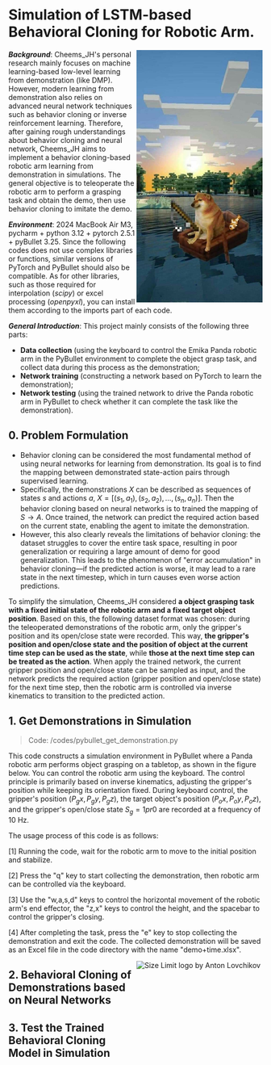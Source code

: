 # Simulation of LSTM-based Behavioral Cloning for Robotic Arm.

<img src="figures/cheems.jpg" align="right"
     alt="Size Limit logo by Anton Lovchikov" width="250" height="500">


***Background***: Cheems_JH's personal research mainly focuses on machine learning-based low-level learning from demonstration (like DMP). However, modern learning from demonstration also relies on advanced neural network techniques such as behavior cloning or inverse reinforcement learning. Therefore, after gaining rough understandings about behavior cloning and neural network, Cheems_JH aims to implement a behavior cloning-based robotic arm learning from demonstration in simulations. The general objective is to teleoperate the robotic arm to perform a grasping task and obtain the demo, then use behavior cloning to imitate the demo.

***Environment***: 2024 MacBook Air M3, pycharm + python 3.12 + pytorch 2.5.1 + pyBullet 3.25.
Since the following codes does not use complex libraries or functions, similar versions of PyTorch and PyBullet should also be compatible. 
As for other libraries, such as those required for interpolation (*scipy*) or excel processing (*openpyxl*), you can install them according to the imports part of each code.

***General Introduction***: This project mainly consists of the following three parts:
- **Data collection** (using the keyboard to control the Emika Panda robotic arm in the PyBullet environment to complete the object grasp task, and collect data during this process as the demonstration;
- **Network training** (constructing a network based on PyTorch to learn the demonstration);
- **Network testing** (using the trained network to drive the Panda robotic arm in PyBullet to check whether it can complete the task like the demonstration).


## 0. Problem Formulation
- Behavior cloning can be considered the most fundamental method of using neural networks for learning from demonstration. Its goal is to find the mapping between demonstrated state-action pairs through supervised learning.
- Specifically, the demonstrations $X$ can be described as sequences of states $s$ and actions $a$, $X=[(s_1,a_1), (s_2,a_2), ... , (s_n,a_n)]$. Then the behavior cloning based on neural networks is to trained the mapping of $S \to A$. Once trained, the network can predict the required action based on the current state, enabling the agent to imitate the demonstration.
- However, this also clearly reveals the limitations of behavior cloning: the dataset struggles to cover the entire task space, resulting in poor generalization or requiring a large amount of demo for good generalization. This leads to the phenomenon of "error accumulation" in behavior cloning—if the predicted action is worse, it may lead to a rare state in the next timestep, which in turn causes even worse action predictions.

To simplify the simulation, Cheems_JH considered **a object grasping task with a fixed initial state of the robotic arm and a fixed target object position**. 
Based on this, the following dataset format was chosen: during the teleoperated demonstrations of the robotic arm, only the gripper's position and its open/close state were recorded. This way, **the gripper's position and open/close state and the position of object at the current time step can be used as the state**, while **those at the next time step can be treated as the action**. When apply the trained network, the current gripper position and open/close state can be sampled as input, and the network predicts the required action (gripper position and open/close state) for the next time step, then the robotic arm is controlled via inverse kinematics to transition to the predicted action.

## 1. Get Demonstrations in Simulation
> Code: /codes/pybullet_get_demonstration.py

This code constructs a simulation environment in PyBullet where a Panda robotic arm performs object grasping on a tabletop, as shown in the figure below. You can control the robotic arm using the keyboard. The control principle is primarily based on inverse kinematics, adjusting the gripper's position while keeping its orientation fixed. During keyboard control, the gripper's position $(P_gx, P_gy, P_gz)$, the target object's position $(P_ox, P_oy, P_oz)$, and the gripper's open/close state $S_g = 1 pr 0$ are recorded at a frequency of 10 Hz. 

The usage process of this code is as follows:

[1] Running the code, wait for the robotic arm to move to the initial position and stabilize.

[2] Press the "q" key to start collecting the demonstration, then robotic arm can be controlled via the keyboard.

[3] Use the "w,a,s,d" keys to control the horizontal movement of the robotic arm's end effector, the "z,x" keys to control the height, and the spacebar to control the gripper's closing.

[4] After completing the task, press the "e" key to stop collecting the demonstration and exit the code. The collected demonstration will be saved as an Excel file in the code directory with the name "demo+time.xlsx".

<img src="figures/get_demo.png" align="right"
     alt="Size Limit logo by Anton Lovchikov" width="250" height="500">

## 2. Behavioral Cloning of Demonstrations based on Neural Networks
## 3. Test the Trained Behavioral Cloning Model in Simulation
